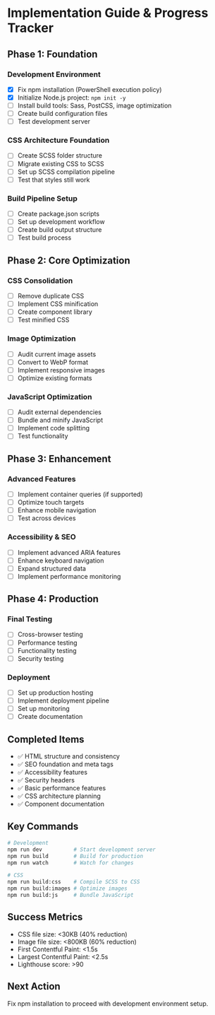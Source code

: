 # Implementation Guide & Progress Tracker

## Phase 1: Foundation

### Development Environment
- [x] Fix npm installation (PowerShell execution policy)
- [x] Initialize Node.js project: `npm init -y`
- [ ] Install build tools: Sass, PostCSS, image optimization
- [ ] Create build configuration files
- [ ] Test development server

### CSS Architecture Foundation
- [ ] Create SCSS folder structure
- [ ] Migrate existing CSS to SCSS
- [ ] Set up SCSS compilation pipeline
- [ ] Test that styles still work

### Build Pipeline Setup
- [ ] Create package.json scripts
- [ ] Set up development workflow
- [ ] Create build output structure
- [ ] Test build process

## Phase 2: Core Optimization

### CSS Consolidation
- [ ] Remove duplicate CSS
- [ ] Implement CSS minification
- [ ] Create component library
- [ ] Test minified CSS

### Image Optimization
- [ ] Audit current image assets
- [ ] Convert to WebP format
- [ ] Implement responsive images
- [ ] Optimize existing formats

### JavaScript Optimization
- [ ] Audit external dependencies
- [ ] Bundle and minify JavaScript
- [ ] Implement code splitting
- [ ] Test functionality

## Phase 3: Enhancement

### Advanced Features
- [ ] Implement container queries (if supported)
- [ ] Optimize touch targets
- [ ] Enhance mobile navigation
- [ ] Test across devices

### Accessibility & SEO
- [ ] Implement advanced ARIA features
- [ ] Enhance keyboard navigation
- [ ] Expand structured data
- [ ] Implement performance monitoring

## Phase 4: Production

### Final Testing
- [ ] Cross-browser testing
- [ ] Performance testing
- [ ] Functionality testing
- [ ] Security testing

### Deployment
- [ ] Set up production hosting
- [ ] Implement deployment pipeline
- [ ] Set up monitoring
- [ ] Create documentation

## Completed Items
- ✅ HTML structure and consistency
- ✅ SEO foundation and meta tags
- ✅ Accessibility features
- ✅ Security headers
- ✅ Basic performance features
- ✅ CSS architecture planning
- ✅ Component documentation

## Key Commands
```bash
# Development
npm run dev          # Start development server
npm run build        # Build for production
npm run watch        # Watch for changes

# CSS
npm run build:css    # Compile SCSS to CSS
npm run build:images # Optimize images
npm run build:js     # Bundle JavaScript
```

## Success Metrics
- CSS file size: <30KB (40% reduction)
- Image file size: <800KB (60% reduction)
- First Contentful Paint: <1.5s
- Largest Contentful Paint: <2.5s
- Lighthouse score: >90

## Next Action
Fix npm installation to proceed with development environment setup.
